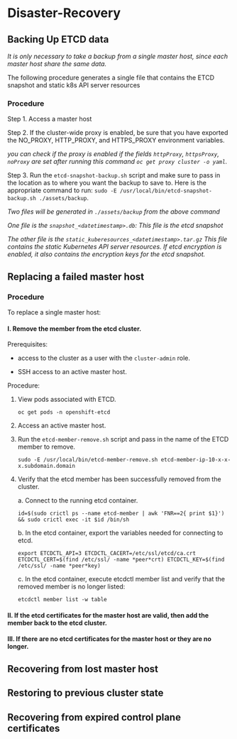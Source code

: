 # Disaster-Recovery

## Backing Up ETCD data

*It is only necessary to take a backup from a single master host, since each master host share the same data.*

The following procedure generates a single file that contains the ETCD snapshot and static k8s API server resources

### Procedure

Step 1. Access a master host

Step 2. If the cluster-wide proxy is enabled, be sure that you have exported the NO_PROXY, HTTP_PROXY, and HTTPS_PROXY environment variables.

*you can check if the proxy is enabled if the fields ```httpProxy```, ```httpsProxy```, ```noProxy``` are set after running this command ```oc get proxy cluster -o yaml```.*

Step 3. Run the ```etcd-snapshot-backup.sh``` script and make sure to pass in the location as to where you want the backup to save to. Here is the appropriate command to run: ```sudo -E /usr/local/bin/etcd-snapshot-backup.sh ./assets/backup```.

*Two files will be generated in ```./assets/backup```  from the above command*

*One file is the ```snapshot_<datetimestamp>.db```: This file is the etcd snapshot*

*The other file is the ```static_kuberesources_<datetimestamp>.tar.gz``` This file contains the static Kubernetes API server resources. If etcd encryption is enabled, it also contains the encryption keys for the etcd snapshot.*


## Replacing a failed master host

### Procedure

To replace a single master host:

#### I. Remove the member from the etcd cluster.

Prerequisites:

- access to the cluster as a user with the ```cluster-admin``` role.

- SSH access to an active master host.

Procedure:

1. View pods associated with ETCD.

    ```oc get pods -n openshift-etcd```

2. Access an active master host.

3. Run the ```etcd-member-remove.sh``` script and pass in the name of the ETCD member to remove.

   ```sudo -E /usr/local/bin/etcd-member-remove.sh etcd-member-ip-10-x-x-x.subdomain.domain```

4. Verify that the etcd member has been successfully removed from the cluster.

   a. Connect to the running etcd container.

      ```id=$(sudo crictl ps --name etcd-member | awk 'FNR==2{ print $1}') && sudo crictl exec -it $id /bin/sh```

   b. In the etcd container, export the variables needed for connecting to etcd.

      ```export ETCDCTL_API=3 ETCDCTL_CACERT=/etc/ssl/etcd/ca.crt ETCDCTL_CERT=$(find /etc/ssl/ -name *peer*crt) ETCDCTL_KEY=$(find /etc/ssl/ -name *peer*key)```

   c. In the etcd container, execute etcdctl member list and verify that the removed member is no longer listed:

      ```etcdctl member list -w table```

#### II. If the etcd certificates for the master host are valid, then add the member back to the etcd cluster.

#### III. If there are no etcd certificates for the master host or they are no longer.


## Recovering from lost master host

## Restoring to previous cluster state

## Recovering from expired control plane certificates
